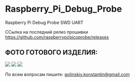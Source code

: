 # Raspberry_Pi_Debug_Probe
Raspberry Pi Debug Probe SWD UART

ССылка на последний релиз прошивки  https://github.com/raspberrypi/picoprobe/releases

## ФОТО ГОТОВОГО ИЗДЕЛИЯ:
![](https://github.com/GolinskiyKonstantin/Raspberry_Pi_Debug_Probe/tree/main/image/Raspberry_Pi_Debug_Probe_1.jpg)
![](https://github.com/GolinskiyKonstantin/Raspberry_Pi_Debug_Probe/tree/main/image/Raspberry_Pi_Debug_Probe_2.jpg)
![](https://github.com/GolinskiyKonstantin/Raspberry_Pi_Debug_Probe/tree/main/image/Raspberry_Pi_Debug_Probe_3.jpg)


По всем вопросам пишите: golinskiy.konstantin@gmail.com

